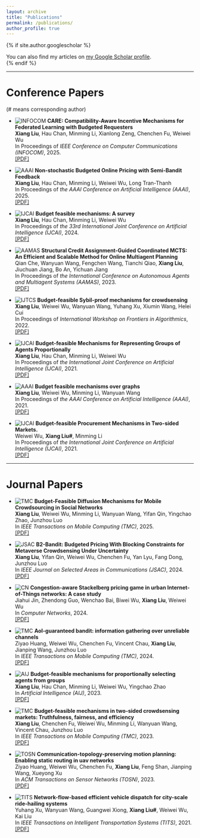 ```yaml
---
layout: archive
title: "Publications"
permalink: /publications/
author_profile: true
---
```


{% if site.author.googlescholar %}
  <div class="wordwrap">You can also find my articles on <a href="{{site.author.googlescholar}}">my Google Scholar profile</a>.</div>
{% endif %}
  
---  

Conference Papers
======

(# means corresponding author)

- ![INFOCOM](https://img.shields.io/badge/INFOCOM-2025-005f73?style=for-thebadge&colorA=005f73&colorB=ffb703) **CARE: Compatibility-Aware Incentive Mechanisms for Federated Learning with Budgeted Requesters**  
  **Xiang Liu**, Hau Chan, Minming Li, Xianlong Zeng, Chenchen Fu, Weiwei Wu  
  In Proceedings of *IEEE Conference on Computer Communications (INFOCOM)*, 2025.   
  [[PDF]](https://ieeexplore.ieee.org/stamp/stamp.jsp?arnumber=11044535)  

- ![AAAI](https://img.shields.io/badge/AAAI-2025-005f73?style=for-thebadge&colorA=005f73&colorB=ffb703) **Non-stochastic Budgeted Online Pricing with Semi-Bandit Feedback**  
  **Xiang Liu**, Hau Chan, Minming Li, Weiwei Wu, Long Tran-Thanh  
  In Proceedings of *the AAAI Conference on Artificial Intelligence (AAAI)*, 2025.   
  [[PDF]](https://ojs.aaai.org/index.php/AAAI/article/view/34089/36244)  

- ![IJCAI](https://img.shields.io/badge/IJCAI-2024-005f73?style=for-thebadge&colorA=005f73&colorB=ffb703) **Budget feasible mechanisms: A survey**  
  **Xiang Liu**, Hau Chan, Minming Li, Weiwei Wu    
  In Proceedings of *the 33rd International Joint Conference on Artificial Intelligence (IJCAI)*, 2024.   
  [[PDF]](https://www.ijcai.org/proceedings/2024/0899.pdf)  

- ![AAMAS](https://img.shields.io/badge/AAMAS-2023-005f73?style=for-thebadge&colorA=005f73&colorB=ffb703) **Structural Credit Assignment-Guided Coordinated MCTS: An Efficient and Scalable Method for Online Multiagent Planning**  
  Qian Che, Wanyuan Wang, Fengchen Wang, Tianchi Qiao, **Xiang Liu**, Jiuchuan Jiang, Bo An, Yichuan Jiang    
  In Proceedings of *the International Conference on Autonomous Agents and Multiagent Systems (AAMAS)*, 2023.   
  [[PDF]](https://www.ifaamas.org/Proceedings/aamas2023/pdfs/p543.pdf)  

- ![IJTCS](https://img.shields.io/badge/IJTCS-2022-005f73?style=for-thebadge&colorA=005f73&colorB=ffb703) **Budget-feasible Sybil-proof mechanisms for crowdsensing**  
  **Xiang Liu**, Weiwei Wu, Wanyuan Wang, Yuhang Xu, Xiumin Wang, Helei Cui    
  In Proceedings of *International Workshop on Frontiers in Algorithmics*, 2022.   
  [[PDF]](https://link.springer.com/chapter/10.1007/978-3-031-20796-9_19)  

- ![IJCAI](https://img.shields.io/badge/IJCAI-2021-005f73?style=for-thebadge&colorA=005f73&colorB=ffb703) **Budget-feasible Mechanisms for Representing Groups of Agents Proportionally**  
  **Xiang Liu**, Hau Chan, Minming Li, Weiwei Wu    
  In Proceedings of *the International Joint Conference on Artificial Intelligence (IJCAI)*, 2021.   
  [[PDF]](https://www.ijcai.org/proceedings/2021/0044.pdf)  

- ![AAAI](https://img.shields.io/badge/AAAI-2021-005f73?style=for-thebadge&colorA=005f73&colorB=ffb703) **Budget feasible mechanisms over graphs**  
  **Xiang Liu**, Weiwei Wu, Minming Li, Wanyuan Wang  
  In Proceedings of *the AAAI Conference on Artificial Intelligence (AAAI)*, 2021.   
  [[PDF]](https://ojs.aaai.org/index.php/AAAI/article/download/16698/16505)  

- ![IJCAI](https://img.shields.io/badge/IJCAI-2018-005f73?style=for-thebadge&colorA=005f73&colorB=ffb703) **Budget-feasible Procurement Mechanisms in Two-sided Markets.**  
  Weiwei Wu, **Xiang Liu#**, Minming Li    
  In Proceedings of *the International Joint Conference on Artificial Intelligence (IJCAI)*, 2021.   
  [[PDF]](https://www.ijcai.org/Proceedings/2018/0076.pdf)  

---

Journal Papers
======
- ![TMC](https://img.shields.io/badge/TMC-2025-005f73?style=for-thebadge&colorA=005f73&colorB=ffb703) **Budget-Feasible Diffusion Mechanisms for Mobile Crowdsourcing in Social Networks**  
  **Xiang Liu**, Weiwei Wu, Minming Li, Wanyuan Wang, Yifan Qin, Yingchao Zhao, Junzhou Luo  
  In *IEEE Transactions on Mobile Computing (TMC)*, 2025.   
  [[PDF]](https://ieeexplore.ieee.org/iel8/7755/4358975/10938284.pdf)  

- ![JSAC](https://img.shields.io/badge/JSAC-2024-005f73?style=for-thebadge&colorA=005f73&colorB=ffb703) **B2-Bandit: Budgeted Pricing With Blocking Constraints for Metaverse Crowdsensing Under Uncertainty**  
  **Xiang Liu**, Yifan Qin, Weiwei Wu, Chenchen Fu, Yan Lyu, Fang Dong, Junzhou Luo  
  In *IEEE Journal on Selected Areas in Communications (JSAC)*, 2024.   
  [[PDF]](https://ieeexplore.ieee.org/iel7/49/5594698/10373684.pdf)  

- ![CN](https://img.shields.io/badge/CN-2024-005f73?style=for-thebadge&colorA=005f73&colorB=ffb703) **Congestion-aware Stackelberg pricing game in urban Internet-of-Things networks: A case study**  
  Jiahui Jin, Zhendong Guo, Wenchao Bai, Biwei Wu, **Xiang Liu**, Weiwei Wu  
  In *Computer Networks*, 2024.   
  [[PDF]](https://www.sciencedirect.com/science/article/pii/S1389128624002378)  

- ![TMC](https://img.shields.io/badge/TMC-2024-005f73?style=for-thebadge&colorA=005f73&colorB=ffb703) **AoI-guaranteed bandit: information gathering over unreliable channels**  
  Ziyao Huang, Weiwei Wu, Chenchen Fu, Vincent Chau, **Xiang Liu**, Jianping Wang, Junzhou Luo  
  In *IEEE Transactions on Mobile Computing (TMC)*, 2024.   
  [[PDF]](https://ieeexplore.ieee.org/iel7/7755/4358975/10462087.pdf)  

- ![AIJ](https://img.shields.io/badge/AIJ-2023-005f73?style=for-thebadge&colorA=005f73&colorB=ffb703) **Budget-feasible mechanisms for proportionally selecting agents from groups**  
  **Xiang Liu**, Hau Chan, Minming Li, Weiwei Wu, Yingchao Zhao  
  In *Artificial Intelligence (AIJ)*, 2023.   
  [[PDF]](https://www.sciencedirect.com/science/article/pii/S0004370223001212) 

- ![TMC](https://img.shields.io/badge/TMC-2023-005f73?style=for-thebadge&colorA=005f73&colorB=ffb703) **Budget-feasible mechanisms in two-sided crowdsensing markets: Truthfulness, fairness, and efficiency**  
  **Xiang Liu**, Chenchen Fu, Weiwei Wu, Minming Li, Wanyuan Wang, Vincent Chau, Junzhou Luo  
  In *IEEE Transactions on Mobile Computing (TMC)*, 2023.   
  [[PDF]](https://ieeexplore.ieee.org/iel7/7755/4358975/09877939.pdf)  

- ![TOSN](https://img.shields.io/badge/TOSN-2023-005f73?style=for-thebadge&colorA=005f73&colorB=ffb703) **Communication-topology-preserving motion planning: Enabling static routing in uav networks**  
  Ziyao Huang, Weiwei Wu, Chenchen Fu, **Xiang Liu**, Feng Shan, Jianping Wang, Xueyong Xu  
  In *ACM Transactions on Sensor Networks (TOSN)*, 2023.   
  [[PDF]](https://dl.acm.org/doi/pdf/10.1145/3631530)  

- ![TITS](https://img.shields.io/badge/TITS-2021-005f73?style=for-thebadge&colorA=005f73&colorB=ffb703) **Network-flow-based efficient vehicle dispatch for city-scale ride-hailing systems**  
  Yuhang Xu, Wanyuan Wang, Guangwei Xiong, **Xiang Liu#**, Weiwei Wu, Kai Liu  
  In *IEEE Transactions on Intelligent Transportation Systems (TITS)*, 2021.   
  [[PDF]](https://ieeexplore.ieee.org/iel7/6979/9784950/09349189.pdf)  
<!-- {% include base_path %}

<!-- New style rendering if publication categories are defined -->

<!-- {% if site.publication_category %}
  {% for category in site.publication_category  %}
    {% assign title_shown = false %}
    {% for post in site.publications reversed %}
      {% if post.category != category[0] %}
        {% continue %}
      {% endif %}
      {% unless title_shown %}
        <h2>{{ category[1].title }}</h2><hr />
        {% assign title_shown = true %}
      {% endunless %}
      {% include archive-single.html %}
    {% endfor %}
  {% endfor %}
{% else %}
  {% for post in site.publications reversed %}
    {% include archive-single.html %}
  {% endfor %}
{% endif %} --> 


